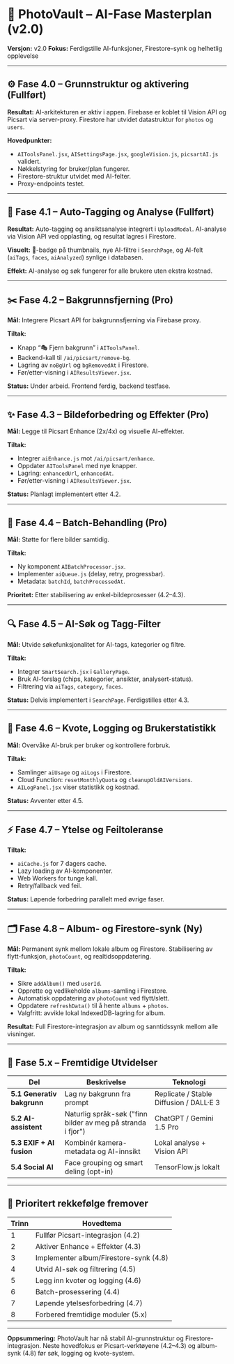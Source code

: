 # 🧠 PhotoVault – AI-Fase Masterplan (v2.0)

**Versjon:** v2.0 **Fokus:** Ferdigstille AI-funksjoner, Firestore-synk og helhetlig opplevelse

---

## ⚙️ Fase 4.0 – Grunnstruktur og aktivering (**Fullført**)

**Resultat:** AI-arkitekturen er aktiv i appen. Firebase er koblet til Vision API og Picsart via server-proxy. Firestore har utvidet datastruktur for `photos` og `users`.

**Hovedpunkter:**

- `AIToolsPanel.jsx`, `AISettingsPage.jsx`, `googleVision.js`, `picsartAI.js` validert.
- Nøkkelstyring for bruker/plan fungerer.
- Firestore-struktur utvidet med AI-felter.
- Proxy-endpoints testet.

---

## 🎨 Fase 4.1 – Auto-Tagging og Analyse (**Fullført**)

**Resultat:** Auto-tagging og ansiktsanalyse integrert i `UploadModal`. AI-analyse via Vision API ved opplasting, og resultat lagres i Firestore.

**Visuelt:** 🤖-badge på thumbnails, nye AI-filtre i `SearchPage`, og AI-felt (`aiTags`, `faces`, `aiAnalyzed`) synlige i databasen.

**Effekt:** AI-analyse og søk fungerer for alle brukere uten ekstra kostnad.

---

## ✂️ Fase 4.2 – Bakgrunnsfjerning (Pro)

**Mål:** Integrere Picsart API for bakgrunnsfjerning via Firebase proxy.

**Tiltak:**

- Knapp “🎭 Fjern bakgrunn” i `AIToolsPanel`.
- Backend-kall til `/ai/picsart/remove-bg`.
- Lagring av `noBgUrl` og `bgRemovedAt` i Firestore.
- Før/etter-visning i `AIResultsViewer.jsx`.

**Status:** Under arbeid. Frontend ferdig, backend testfase.

---

## ✨ Fase 4.3 – Bildeforbedring og Effekter (Pro)

**Mål:** Legge til Picsart Enhance (2x/4x) og visuelle AI-effekter.

**Tiltak:**

- Integrer `aiEnhance.js` mot `/ai/picsart/enhance`.
- Oppdater `AIToolsPanel` med nye knapper.
- Lagring: `enhancedUrl`, `enhancedAt`.
- Før/etter-visning i `AIResultsViewer.jsx`.

**Status:** Planlagt implementert etter 4.2.

---

## 🧩 Fase 4.4 – Batch-Behandling (Pro)

**Mål:** Støtte for flere bilder samtidig.

**Tiltak:**

- Ny komponent `AIBatchProcessor.jsx`.
- Implementer `aiQueue.js` (delay, retry, progressbar).
- Metadata: `batchId`, `batchProcessedAt`.

**Prioritet:** Etter stabilisering av enkel-bildeprosesser (4.2–4.3).

---

## 🔍 Fase 4.5 – AI-Søk og Tagg-Filter

**Mål:** Utvide søkefunksjonalitet for AI-tags, kategorier og filtre.

**Tiltak:**

- Integrer `SmartSearch.jsx` i `GalleryPage`.
- Bruk AI-forslag (chips, kategorier, ansikter, analysert-status).
- Filtrering via `aiTags`, `category`, `faces`.

**Status:** Delvis implementert i `SearchPage`. Ferdigstilles etter 4.3.

---

## 🧮 Fase 4.6 – Kvote, Logging og Brukerstatistikk

**Mål:** Overvåke AI-bruk per bruker og kontrollere forbruk.

**Tiltak:**

- Samlinger `aiUsage` og `aiLogs` i Firestore.
- Cloud Function: `resetMonthlyQuota` og `cleanupOldAIVersions`.
- `AILogPanel.jsx` viser statistikk og kostnad.

**Status:** Avventer etter 4.5.

---

## ⚡ Fase 4.7 – Ytelse og Feiltoleranse

**Tiltak:**

- `aiCache.js` for 7 dagers cache.
- Lazy loading av AI-komponenter.
- Web Workers for tunge kall.
- Retry/fallback ved feil.

**Status:** Løpende forbedring parallelt med øvrige faser.

---

## 🗂️ Fase 4.8 – Album- og Firestore-synk (**Ny**)

**Mål:** Permanent synk mellom lokale album og Firestore. Stabilisering av flytt-funksjon, `photoCount`, og realtidsoppdatering.

**Tiltak:**

- Sikre `addAlbum()` med `userId`.
- Opprette og vedlikeholde `albums`-samling i Firestore.
- Automatisk oppdatering av `photoCount` ved flytt/slett.
- Oppdatere `refreshData()` til å hente `albums` + `photos`.
- Valgfritt: avvikle lokal IndexedDB-lagring for album.

**Resultat:** Full Firestore-integrasjon av album og sanntidssynk mellom alle visninger.

---

## 🌅 Fase 5.x – Fremtidige Utvidelser

| Del                        | Beskrivelse                                                 | Teknologi                               |
| -------------------------- | ----------------------------------------------------------- | --------------------------------------- |
| **5.1 Generativ bakgrunn** | Lag ny bakgrunn fra prompt                                  | Replicate / Stable Diffusion / DALL·E 3 |
| **5.2 AI-assistent**       | Naturlig språk-søk ("finn bilder av meg på stranda i fjor") | ChatGPT / Gemini 1.5 Pro                |
| **5.3 EXIF + AI fusion**   | Kombinér kamera-metadata og AI-innsikt                      | Lokal analyse + Vision API              |
| **5.4 Social AI**          | Face grouping og smart deling (opt-in)                      | TensorFlow.js lokalt                    |

---

## 🧭 Prioritert rekkefølge fremover

| Trinn | Hovedtema                              |
| ----- | -------------------------------------- |
| 1     | Fullfør Picsart-integrasjon (4.2)      |
| 2     | Aktiver Enhance + Effekter (4.3)       |
| 3     | Implementer album/Firestore-synk (4.8) |
| 4     | Utvid AI-søk og filtrering (4.5)       |
| 5     | Legg inn kvoter og logging (4.6)       |
| 6     | Batch-prosessering (4.4)               |
| 7     | Løpende ytelsesforbedring (4.7)        |
| 8     | Forbered fremtidige moduler (5.x)      |

---

**Oppsummering:** PhotoVault har nå stabil AI-grunnstruktur og Firestore-integrasjon. Neste hovedfokus er Picsart-verktøyene (4.2–4.3) og album-synk (4.8) før søk, logging og kvote-system.
